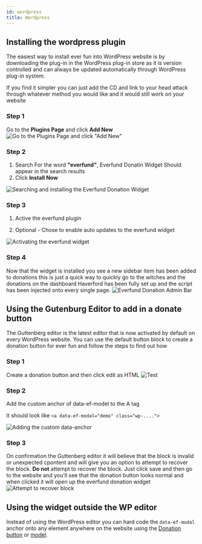 ```yaml
---
id: wordpress
title: Wordpress
---
```


## Installing the wordpress plugin

The easiest way to install ever fun into WordPress website is by downloading the plug-in in the WordPress plug-in store as it is version controlled and can always be updated automatically through WordPress plug-in system.

If you find it simpler you can just add the CD and link to your head attack through whatever method you would like and it would still work on your website

### Step 1
Go to the **Plugins Page** and click **Add New**
![Go to the Plugins Page and click "Add New"](https://ik.imagekit.io/everfund/docs/wp-1_aclf815-c.png)


### Step 2
1) Search For the word **"everfund"**, Everfund Donatin Widget Should appear in the search results
2) Click **Install Now**

![Searching and installing the Everfund Donation Widget](https://ik.imagekit.io/everfund/docs/wp-2_q6UHDUIY9.png)


### Step 3
1) Active the everfund plugin

2) Optional - Chose to enable auto updates to the everfund widget


![Activating the everfund widget ](https://ik.imagekit.io/everfund/docs/wp-3_wScgyQ-Xy.png)


### Step 4
Now that the widget is installed you see a new sidebar item has been added to donations this is just a quick way to quickly go to the witches and the donations on the dashboard Haverford has been fully set up and the script has been injected onto every single page.
![Everfund Donation Admin Bar](https://ik.imagekit.io/everfund/docs/wp-4_mh9n-3tbU.png)

## Using the Gutenburg Editor to add in a donate button
The Guttenberg editor is the latest editor that is now activated by default on every WordPress website. You can use the default button block to create a donation button for ever fun and follow the steps to find out how

### Step 1
Create a donation button and then click edit as HTML
![Test](https://ik.imagekit.io/everfund/docs/wp-5_1__ef-0_cp1C.png)

### Step 2
Add the custom anchor of data-ef-model to the A tag 

It should look like ```<a data-ef-modal="demo" class="wp-....">```

![Adding the custom data-anchor](https://ik.imagekit.io/everfund/docs/wp-6_1__DtMmWj-ev.png)
### Step 3
On confirmation the Guttenberg editor it will believe that the block is invalid or unexpected cpontent and will give you an option to attempt to recover the block. **Do not** attempt to recover the block. Just click save and then go to the website and you'll see that the donation button looks normal and when clicked it will open up the everfund donation widget
![Attempt to recover block](https://ik.imagekit.io/everfund/docs/wp-7_1__2XTRpZFtN.png)

## Using the widget outside the WP editor

Instead of using the WordPress editor you can hard code the `data-ef-modal` anchor onto any element anywhere on the website using the [Donation button](/donation-button) or [model](/donation-modal).